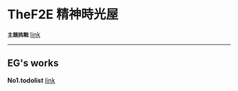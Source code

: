 # TheF2E 精神時光屋

**`主題挑戰`** [link](http://www.hexschool.com/2018/05/09/2018-05-09-the_f2e/)

------

 **EG's works**
 ---

 **No1.todolist** [link](https://pantomimeg.github.io/TheF2E/No1.todolist/index.html)
